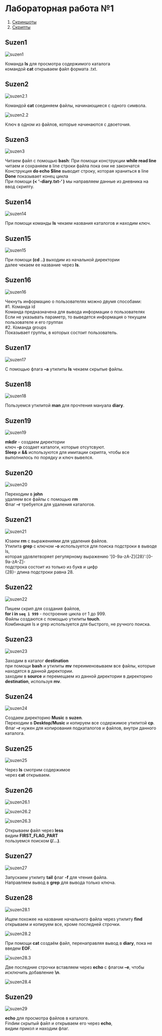 # Лабораторная работа №1
1. [Скриншоты](https://github.com/MrXariz/lab/tree/master/lab1/screenshots)
2. [Скрипты](https://github.com/MrXariz/lab/tree/master/lab1/scripts)
## Suzen1

![suzen1](https://github.com/MrXariz/lab/blob/master/lab1/screenshots/1.jpg)
 
Команда **ls** для просмотра содержимого каталога\
командой **cat** открываем файл формата .txt.
 
## Suzen2
 
![suzen2.1](https://github.com/MrXariz/lab/blob/master/lab1/screenshots/2.jpg)
 
Командой **cat** соединяем файлы, начинающиеся с одного символа.

![suzen2.2](https://github.com/MrXariz/lab/blob/master/lab1/screenshots/3.jpg)

Ключ в одном из файлов, которые начинаются с двоеточия.

## Suzen3

![suzen3](https://github.com/MrXariz/lab/blob/master/lab1/screenshots/4.jpg)

Читаем файл с помощью **bash**:
 При помощи конструкции **while read line** читаем и сохраняем в line строки файла пока они не закончатся\
 Конструкция **do echo $line** выводит строку, которая храниться в line\
 **Done** показывает конец цикла\
 При помощи **(< ‘-diary.txt-‘ )** мы направляем данные из дневника на ввод скрипту.

## Suzen14

![suzen14](https://github.com/MrXariz/lab/blob/master/lab1/screenshots/5.jpg)

При помощи команды **ls** чекаем названия каталогов и находим ключ.

## Suzen15

![suzen15](https://github.com/MrXariz/lab/blob/master/lab1/screenshots/6.jpg)

При помощи **(cd ..)** выходим из начальной директории\
далее чекаем ее название через **ls**.

## Suzen16

![suzen16](https://github.com/MrXariz/lab/blob/master/lab1/screenshots/7.jpg)

Чекнуть информацию о пользователях можно двумя способами:\
#1. Команда id\
Команда предназначена для вывода информации о пользователях\
Если не указывать параметр, то выведется информация о текущем пользователе и его группах\
#2. Команда groups\
Показывает группы, в которых состоит пользователь.

## Suzen17

![suzen17](https://github.com/MrXariz/lab/blob/master/lab1/screenshots/8.jpg)

С помощью флага **–a** утилиты **ls** чекаем скрытые файлы.

## Suzen18

![suzen18](https://github.com/MrXariz/lab/blob/master/lab1/screenshots/9.jpg)

Пользуемся утилитой **man** для прочтения мануала **diary**.

## Suzen19

![suzen19](https://github.com/MrXariz/lab/blob/master/lab1/screenshots/10.jpg)

**mkdir** - создаем директории\
ключ **-p** создает каталоги, которые отсутсвуют.\
**Sleep** и **&&** используются для имитации скрипта, чтобы все выполнилось по порядку и ключ вывелся.

## Suzen20

![suzen20](https://github.com/MrXariz/lab/blob/master/lab1/screenshots/11.jpg)

Переходим в **john**\
удаляем все файлы с помощью **rm**\
Флаг **–r** требуется для удаления каталогов.

## Suzen21

![suzen21](https://github.com/MrXariz/lab/blob/master/lab1/screenshots/12.jpg)

Юзаем **rm** с выражениями для удаления файлов.\
Утилита **grep** с ключом **-o**  используется для поиска подстроки в выводe ls,\
которая удовлетворяет регулярному выражению '[0-9a-zA-Z]\{28\}':[0-9a-zA-Z]-\
подстрока состоит из только из букв и цифр\
{28}- длина подстроки равна 28.

## Suzen22

![suzen22](https://github.com/MrXariz/lab/blob/master/lab1/screenshots/13.jpg)

Пишем скрип для создания файлов,\
**for i in `seq 1 999`** - построение цикла от 1 до 999.\
Файлы создаются с помощью утилиты **touch**.\
Комбинация ls и grep используется для быстрого, не ручного поиска.

## Suzen23

![suzen23](https://github.com/MrXariz/lab/blob/master/lab1/screenshots/14.jpg)

Заходим в каталог **destination**\
при помощи **bash** и утилиты **mv** переименовываем все файлы, которые находятся в данной директории.\
заходим в **source** и перемещаем из данной директории в директорию **destination**, используя **mv**.

## Suzen24

![suzen24](https://github.com/MrXariz/lab/blob/master/lab1/screenshots/15.jpg)

Создаем директорию **Music** в **suzen**.\
Переходим в **Desktop/Music** и копируем все содержимое утилитой **cp**.\
Флаг **–r** нужен для копирования подкаталогов и файлов, внутри данного каталога.

## Suzen25

![suzen25](https://github.com/MrXariz/lab/blob/master/lab1/screenshots/16.jpg)

Через **ls** смотрим содержимое\
через **cat** открываем.

## Suzen26

![suzen26.1](https://github.com/MrXariz/lab/blob/master/lab1/screenshots/17.jpg)

![suzen26.2](https://github.com/MrXariz/lab/blob/master/lab1/screenshots/18.jpg)

![suzen26.3](https://github.com/MrXariz/lab/blob/master/lab1/screenshots/19.jpg)

Открываем файл через **less**\
видим **FIRST_FLAG_PART**\
пользуемся поиском **(/…)**.

## Suzen27

![suzen27](https://github.com/MrXariz/lab/blob/master/lab1/screenshots/20.jpg)

Запускаем утилиту **tail** флаг **-f** для чтения файла.\
Направляем вывод в **grep** для вывода только ключа.

## Suzen28

![suzen28.1](https://github.com/MrXariz/lab/blob/master/lab1/screenshots/21.jpg)

Ищем похожее на название начального файла через утилиту **find**\
открываем и копируем все, кроме последней строчки.

![suzen28.2](https://github.com/MrXariz/lab/blob/master/lab1/screenshots/22.jpg)

При помощи **cat** создаём файл, перенаправляя вывод в **diary**, пока не введем **EOF**.

![suzen28.3](https://github.com/MrXariz/lab/blob/master/lab1/screenshots/23.jpg)

Две последние строчки вставляем через **echo** с флагом **–e**, чтобы исключить добавление **\n**.

![suzen28.4](https://github.com/MrXariz/lab/blob/master/lab1/screenshots/24.jpg)

## Suzen29

![suzen29](https://github.com/MrXariz/lab/blob/master/lab1/screenshots/25.jpg)

**echo** для просмотра файлов в каталоге.\
Findим скрытый файл и открываем его через **echo**,\
видим прикол и находим флаг.











